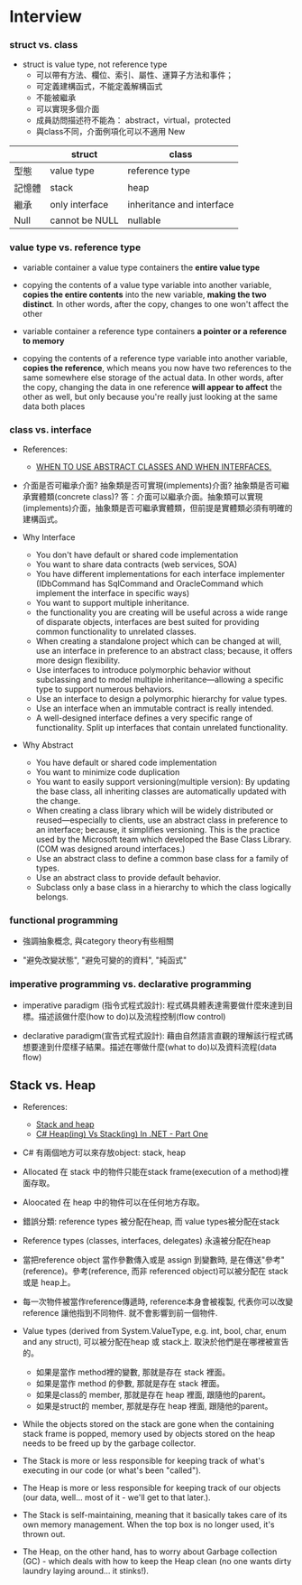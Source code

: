 # Interview

### struct vs. class

* struct is value type, not reference type
    * 可以帶有方法、欄位、索引、屬性、運算子方法和事件；
    * 可定義建構函式，不能定義解構函式
    * 不能被繼承
    * 可以實現多個介面
    * 成員訪問描述符不能為： abstract，virtual，protected
    * 與class不同，介面例項化可以不適用 New

|   | struct  | class | 
|---|---|---|
| 型態 | value type | reference type |
| 記憶體 | stack | heap |
| 繼承 | only interface | inheritance and interface |
| Null | cannot be NULL | nullable |

### value type vs. reference type

* variable container a value type containers the __entire value type__
* copying the contents of a value type variable into another variable, __copies the entire contents__ into the new variable, __making the two distinct__. In other words, after the copy, changes to one won't affect the other

* variable container a reference type containers __a pointer or a reference to memory__
* copying the contents of a reference type variable into another variable, __copies the reference__, which means you now have two references to the same somewhere else storage of the actual data. In other words, after the copy, changing the data in one reference __will appear to affect__ the other as well, but only because you're really just looking at the same data both places


### class vs. interface 

* References:
   * [WHEN TO USE ABSTRACT CLASSES AND WHEN INTERFACES.](https://www.codementor.io/@vipinc/when-to-use-abstract-classes-and-when-interfaces-c-interview-questions-jtzll1sn7)

* 介面是否可繼承介面? 抽象類是否可實現(implements)介面? 抽象類是否可繼承實體類(concrete class)?
答：介面可以繼承介面。抽象類可以實現(implements)介面，抽象類是否可繼承實體類，但前提是實體類必須有明確的建構函式。

* Why Interface
   * You don't have default or shared code implementation
   * You want to share data contracts (web services, SOA)
   * You have different implementations for each interface implementer (IDbCommand has SqlCommand and OracleCommand which implement the interface in specific ways)
   * You want to support multiple inheritance.
   * the functionality you are creating will be useful across a wide range of disparate objects, interfaces are best suited for providing common functionality to unrelated classes.
   * When creating a standalone project which can be changed at will, use an interface in preference to an abstract class; because, it offers more design flexibility.
   * Use interfaces to introduce polymorphic behavior without subclassing and to model multiple inheritance—allowing a specific type to support numerous behaviors.
   * Use an interface to design a polymorphic hierarchy for value types.
   * Use an interface when an immutable contract is really intended.
   * A well-designed interface defines a very specific range of functionality. Split up interfaces that contain unrelated functionality.
   
* Why Abstract
   * You have default or shared code implementation
   * You want to minimize code duplication
   * You want to easily support versioning(multiple version): By updating the base class, all inheriting classes are automatically updated with the change.
   * When creating a class library which will be widely distributed or reused—especially to clients, use an abstract class in preference to an interface; because, it simplifies versioning. This is the practice used by the Microsoft team which developed the Base Class Library. (COM was designed around interfaces.)
   * Use an abstract class to define a common base class for a family of types.
   * Use an abstract class to provide default behavior.
   * Subclass only a base class in a hierarchy to which the class logically belongs.

### functional programming 

* 強調抽象概念, 與category theory有些相關

* "避免改變狀態", "避免可變的的資料", "純函式"



### imperative programming vs. declarative programming

* imperative paradigm (指令式程式設計): 程式碼具體表達需要做什麼來達到目標。描述該做什麼(how to do)以及流程控制(flow control)

* declarative paradigm(宣告式程式設計): 藉由自然語言直觀的理解該行程式碼想要達到什麼樣子結果。描述在哪做什麼(what to do)以及資料流程(data flow)

## Stack vs. Heap
* References: 
   * [Stack and heap](https://dev.to/tyrrrz/interview-question-heap-vs-stack-c-5aae)
   * [C# Heap(ing) Vs Stack(ing) In .NET - Part One](https://www.c-sharpcorner.com/article/C-Sharp-heaping-vs-stacking-in-net-part-i/)

* C# 有兩個地方可以來存放object: stack, heap 

* Allocated 在 stack 中的物件只能在stack frame(execution of a method)裡面存取。 
* Aloocated 在 heap  中的物件可以在任何地方存取。
* 錯誤分類:  reference types 被分配在heap, 而 value types被分配在stack
* Reference types (classes, interfaces, delegates) 永遠被分配在heap
* 當把reference object 當作參數傳入或是 assign 到變數時, 是在傳送"參考"(reference)。參考(reference, 而非 referenced object)可以被分配在 stack 或是 heap上。
* 每一次物件被當作reference傳遞時, reference本身會被複製, 代表你可以改變reference 讓他指到不同物件. 就不會影響到前一個物件.
* Value types (derived from System.ValueType, e.g. int, bool, char, enum and any struct), 可以被分配在heap 或 stack上. 取決於他們是在哪裡被宣告的。
    * 如果是當作 method裡的變數, 那就是存在 stack 裡面。
	* 如果是當作 method 的參數, 那就是存在 stack 裡面。
	* 如果是class的 member, 那就是存在 heap 裡面, 跟隨他的parent。
	* 如果是struct的 member, 那就是存在 heap 裡面, 跟隨他的parent。
	
* While the objects stored on the stack are gone when the containing stack frame is popped, memory used by objects stored on the heap needs to be freed up by the garbage collector.  
* The Stack is more or less responsible for keeping track of what's executing in our code (or what's been "called").
* The Heap is more or less responsible for keeping track of our objects (our data, well... most of it - we'll get to that later.).  
* The Stack is self-maintaining, meaning that it basically takes care of its own memory management. When the top box is no longer used, it's thrown out.  
* The Heap, on the other hand, has to worry about Garbage collection (GC) - which deals with how to keep the Heap clean (no one wants dirty laundry laying around... it stinks!).
